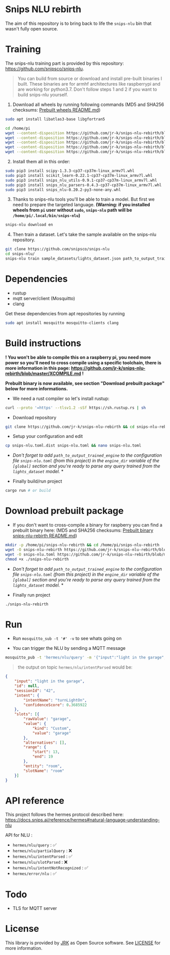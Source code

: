 Snips NLU rebirth
=================

The aim of this repository is to bring back to life the `snips-nlu` bin that wasn't fully open source.

Training
=

The snips-nlu training part is provided by this repository: https://github.com/snipsco/snips-nlu. 


> You can build from source or download and install pre-built binaries I built. These binaries are for armhf architectures like raspberrypi and are working for python3.7. Don't follow steps 1 and 2 if you want to build snips-nlu yourself.


1. Download all wheels by running following commands (MD5 and SHA256 checksums: [Prebuilt wheels README.md](wheels/README.md))

```bash
sudo apt install libatlas3-base libgfortran5

cd /home/pi
wget --content-disposition https://github.com/jr-k/snips-nlu-rebirth/blob/master/wheels/scipy-1.3.3-cp37-cp37m-linux_armv7l.whl?raw=true
wget --content-disposition https://github.com/jr-k/snips-nlu-rebirth/blob/master/wheels/scikit_learn-0.22.1-cp37-cp37m-linux_armv7l.whl?raw=true
wget --content-disposition https://github.com/jr-k/snips-nlu-rebirth/blob/master/wheels/snips_nlu_utils-0.9.1-cp37-cp37m-linux_armv7l.whl?raw=true
wget --content-disposition https://github.com/jr-k/snips-nlu-rebirth/blob/master/wheels/snips_nlu_parsers-0.4.3-cp37-cp37m-linux_armv7l.whl?raw=true
wget --content-disposition https://github.com/jr-k/snips-nlu-rebirth/blob/master/wheels/snips_nlu-0.20.2-py3-none-any.whl?raw=true
```
  
2. Install them all in this order:

```bash
sudo pip3 install scipy-1.3.3-cp37-cp37m-linux_armv7l.whl
sudo pip3 install scikit_learn-0.22.1-cp37-cp37m-linux_armv7l.whl
sudo pip3 install snips_nlu_utils-0.9.1-cp37-cp37m-linux_armv7l.whl
sudo pip3 install snips_nlu_parsers-0.4.3-cp37-cp37m-linux_armv7l.whl
sudo pip3 install snips_nlu-0.20.2-py3-none-any.whl
```

3. Thanks to snips-nlu tools you'll be able to train a model. But first we need to prepare the targeted language. **(Warning: if you installed wheels from `pi` user without `sudo`, `snips-nlu` path will be `/home/pi/.local/bin/snips-nlu`)**

```bash 
snips-nlu download en
```

4. Then train a dataset. Let's take the sample available on the snips-nlu repository.

```bash
git clone https://github.com/snipsco/snips-nlu
cd snips-nlu/
snips-nlu train sample_datasets/lights_dataset.json path_to_output_trained_engine/
```

Dependencies
=

- rustup
- mqtt server/client (Mosquitto)
- clang

Get these dependencies from apt repositories by running

```bash
sudo apt install mosquitto mosquitto-clients clang
```

Build instructions
=
**! You won't be able to compile this on a raspberry pi, you need more power so you'll need to cross compile using a specific toolchain, there is more information in this page: https://github.com/jr-k/snips-nlu-rebirth/blob/master/XCOMPILE.md !**

**Prebuilt binary is now available, see section "Download prebuilt package" below for more informations.**

- We need a rust compiler so let's install rustup:

```bash
curl --proto '=https' --tlsv1.2 -sSf https://sh.rustup.rs | sh
```

- Download repository

```bash
git clone https://github.com/jr-k/snips-nlu-rebirth && cd snips-nlu-rebirth
```
  
- Setup your configuration and edit
  
```bash
cp snips-nlu.toml.dist snips-nlu.toml && nano snips-nlu.toml
```

* *Don't forget to add `path_to_output_trained_engine` to the configuration file `snips-nlu.toml` (from this project) in the `engine_dir` variable of the `[global]` section and you're ready to parse any query trained from the `lights_dataset` model.* *

- Finally build/run project

```bash
cargo run # or build
```
  
Download prebuilt package
=

- If you don't want to cross-compile a binary for raspberry you can find a prebuilt binary here: (MD5 and SHA256 checksums: [Prebuilt binary snips-nlu-rebirth README.md](dist/README.md))


```bash
mkdir -p /home/pi/snips-nlu-rebirth && cd /home/pi/snips-nlu-rebirth
wget -O snips-nlu-rebirth https://github.com/jr-k/snips-nlu-rebirth/blob/master/dist/snips-nlu-rebirth?raw=true
wget -O snips-nlu.toml https://github.com/jr-k/snips-nlu-rebirth/blob/master/snips-nlu.toml.dist?raw=true
chmod +x ./snips-nlu-rebirth
```

* *Don't forget to add `path_to_output_trained_engine` to the configuration file `snips-nlu.toml` (from this project) in the `engine_dir` variable of the `[global]` section and you're ready to parse any query trained from the `lights_dataset` model.* *

- Finally run project

```bash
./snips-nlu-rebirth
```

Run
=

- Run `mosquitto_sub -t '#' -v` to see whats going on 

- You can trigger the NLU by sending a MQTT message

```bash
mosquitto_pub -t 'hermes/nlu/query' -m '{"input":"light in the garage", "sessionId":"42"}'
```

> the output on topic `hermes/nlu/intentParsed` would be:

```json
{
    "input": "light in the garage",
    "id": null,
    "sessionId": "42",
    "intent": {
        "intentName": "turnLightOn",
        "confidenceScore": 0.3685922
    },
    "slots": [{
        "rawValue": "garage",
        "value": {
            "kind": "Custom",
            "value": "garage"
        },
        "alternatives": [],
        "range": {
            "start": 13,
            "end": 19
        },
        "entity": "room",
        "slotName": "room"
    }]
}
```
  
API reference
=

This project follows the hermes protocol described here: https://docs.snips.ai/reference/hermes#natural-language-understanding-nlu

API for NLU :

- `hermes/nlu/query` : ✅ 
- `hermes/nlu/partialQuery` : ❌
- `hermes/nlu/intentParsed` : ✅ 
- `hermes/nlu/slotParsed` : ❌
- `hermes/nlu/intentNotRecognized` : ✅ 
- `hermes/error/nlu` : ✅ 

Todo
=
- TLS for MQTT server

License
=
This library is provided by [JRK](https://github.com/jr-k) as Open Source software. See [LICENSE](LICENSE) for more information.
